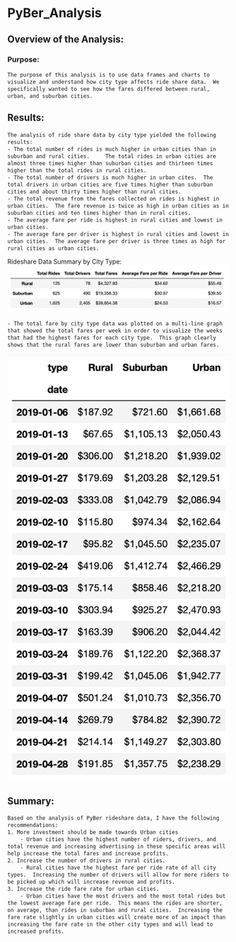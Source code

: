 # PyBer_Analysis

## Overview of the Analysis:

### Purpose:
	The purpose of this analysis is to use data frames and charts to visualize and understand how city type affects ride share data.  We specifically wanted to see how the fares differed between rural, urban, and suburban cities.

## Results:
	The analysis of ride share data by city type yielded the following results:
	- The total number of rides is much higher in urban cities than in suburban and rural cities.     The total rides in urban cities are almost three times higher than suburban cities and thirteen times higher than the total rides in rural cities.
	- The total number of drivers is much higher in urban cites.  The total drivers in urban cities are five times higher than suburban cities and about thirty times higher than rural cities.
	- The total revenue from the fares collected on rides is highest in urban cities.  The fare revenue is twice as high in urban cities as in suburban cities and ten times higher than in rural cities.
	- The average fare per ride is highest in rural cities and lowest in urban cities.
	- The average fare per driver is highest in rural cities and lowest in urban cities.  The average fare per driver is three times as high for rural cities as urban cities.

Rideshare Data Summary by City Type:
![This is an image](https://github.com/JDBrowder523/PyBer_Analysis/blob/main/analysis/ride_data_by_city_type_df.png)

	- The total fare by city type data was plotted on a multi-line graph that showed the total fares per week in order to visualize the weeks that had the highest fares for each city type.  This graph clearly shows that the rural fares are lower than suburban and urban fares.

![This is an image](https://github.com/JDBrowder523/PyBer_Analysis/blob/main/analysis/Weekly_total_fares_by_city_type_df.png)

## Summary:
	Based on the analysis of PyBer rideshare data, I have the following recommendations:
	1. More investment should be made towards Urban cities
		- Urban cities have the highest number of riders, drivers, and total revenue and increasing advertising in these specific areas will help increase the total fares and increase profits.
	2. Increase the number of drivers in rural cities.
		- Rural cities have the highest fare per ride rate of all city types.  Increasing the number of drivers will allow for more riders to be picked up which will increase revenue and profits.
	3. Increase the ride fare rate for urban cities.
		- Urban cities have the most drivers and the most total rides but the lowest average fare per ride.  This means the rides are shorter, on average, than rides in suburban and rural cities.  Increasing the fare rate slightly in urban cities will create more of an impact than increasing the fare rate in the other city types and will lead to increased profits.
